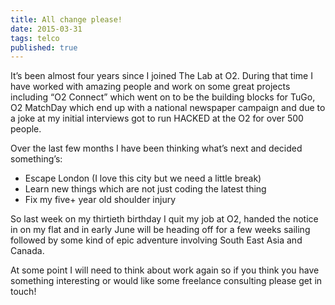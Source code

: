 ```yaml
---
title: All change please!
date: 2015-03-31
tags: telco
published: true
---
```


It’s been almost four years since I joined The Lab at O2. During that time I have worked with amazing people and work on some great projects including “O2 Connect” which went on to be the building blocks for TuGo, O2 MatchDay which end up with a national newspaper campaign and due to a joke at my initial interviews got to run HACKED at the O2 for over 500 people.

Over the last few months I have been thinking what’s next and decided something’s:

- Escape London (I love this city but we need a little break)
- Learn new things which are not just coding the latest thing
- Fix my five+ year old shoulder injury

So last week on my thirtieth birthday I quit my job at O2, handed the notice in on my flat and in early June will be heading off for a few weeks sailing followed by some kind of epic adventure involving South East Asia and Canada.

At some point I will need to think about work again so if you think you have something interesting or would like some freelance consulting please get in touch!
